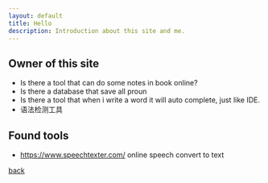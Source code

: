 ```yaml
---
layout: default
title: Hello
description: Introduction about this site and me.
---
```


## Owner of this site
- Is there a tool that can do some notes in book online?
- Is there a database that save all proun
- Is there a tool that when i write a word it will auto complete, just like IDE.
- 语法检测工具

## Found tools
- https://www.speechtexter.com/     online speech convert to text

[back](./)
